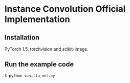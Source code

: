 # Instance Convolution Official Implementation

## Installation
PyTorch 1.5, torchvision and scikit-image.

## Run the example code 
``` bash
$ python vanilla_net.py
```
